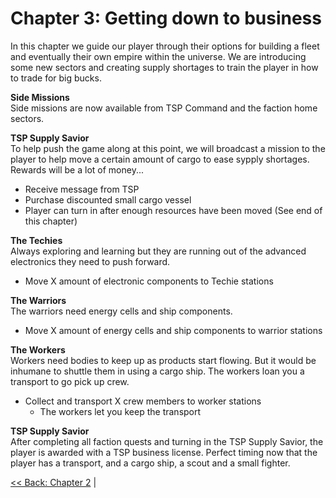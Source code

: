 # Chapter 3: Getting down to business
In this chapter we guide our player through their options for building a fleet and eventually their own empire within the universe. We are introducing some new sectors and creating supply shortages to train the player in how to trade for big bucks.

__Side Missions__  
Side missions are now available from TSP Command and the faction home sectors.

__TSP Supply Savior__  
To help push the game along at this point, we will broadcast a mission to the player to help move a certain amount of cargo to ease sypply shortages. Rewards will be a lot of money...
- Receive message from TSP
- Purchase discounted small cargo vessel
- Player can turn in after enough resources have been moved (See end of this chapter)

__The Techies__  
Always exploring and learning but they are running out of the advanced electronics they need to push forward.
- Move X amount of electronic components to Techie stations

__The Warriors__  
The warriors need energy cells and ship components.
- Move X amount of energy cells and ship components to warrior stations

__The Workers__  
Workers need bodies to keep up as products start flowing. But it would be inhumane to shuttle them in using a cargo ship. The workers loan you a transport to go pick up crew.
- Collect and transport X crew members to worker stations
  - The workers let you keep the transport

__TSP Supply Savior__  
After completing all faction quests and turning in the TSP Supply Savior, the player is awarded with a TSP business license. Perfect timing now that the player has a transport, and a cargo ship, a scout and a small fighter. 

[<< Back: Chapter 2](./Chapter2.md) |